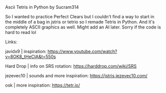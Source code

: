 Ascii Tetris in Python by Sucram314

So I wanted to practice Perfect Clears but I couldn't find a way to start in the middle of a bag in jstris or tetrio so I remade Tetris in Python. And it's completely ASCII graphics as well. Might add an AI later. Sorry if the code is hard to read lol

Links:

javidx9   | inspiration: https://www.youtube.com/watch?v=8OK8_tHeCIA&t=550s

Hard Drop | info on SRS rotation: https://harddrop.com/wiki/SRS

jezevec10 | sounds and more inspiration: https://jstris.jezevec10.com/

osk       | more inspiration: https://tetr.io/
